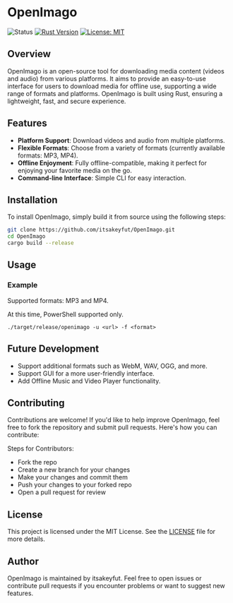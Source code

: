 # OpenImago

![Status](https://img.shields.io/badge/status-in--development-yellow?style=flat-square)
[![Rust Version](https://img.shields.io/badge/rust-1.86+-blue.svg)](https://www.rust-lang.org/)
[![License: MIT](https://img.shields.io/badge/License-MIT-yellow.svg)](https://opensource.org/licenses/MIT)

## Overview

OpenImago is an open-source tool for downloading media content (videos and audio) from various platforms. It aims to provide an easy-to-use interface for users to download media for offline use, supporting a wide range of formats and platforms. OpenImago is built using Rust, ensuring a lightweight, fast, and secure experience.

## Features

- **Platform Support**: Download videos and audio from multiple platforms.
- **Flexible Formats**: Choose from a variety of formats (currently available formats: MP3, MP4).
- **Offline Enjoyment**: Fully offline-compatible, making it perfect for enjoying your favorite media on the go.
- **Command-line Interface**: Simple CLI for easy interaction.

## Installation

To install OpenImago, simply build it from source using the following steps:

```sh
git clone https://github.com/itsakeyfut/OpenImago.git
cd OpenImago
cargo build --release
```

## Usage

### Example

Supported formats: MP3 and MP4.

At this time, PowerShell supported only.
```shell
./target/release/openimago -u <url> -f <format>
```

## Future Development

- Support additional formats such as WebM, WAV, OGG, and more.
- Support GUI for a more user-friendly interface.
- Add Offline Music and Video Player functionality.

## Contributing

Contributions are welcome! If you'd like to help improve OpenImago, feel free to fork the repository and submit pull requests. Here's how you can contribute:

Steps for Contributors:

- Fork the repo
- Create a new branch for your changes
- Make your changes and commit them
- Push your changes to your forked repo
- Open a pull request for review

## License

This project is licensed under the MIT License. See the [LICENSE](./LICENSE-MIT) file for more details.

## Author

OpenImago is maintained by itsakeyfut. Feel free to open issues or contribute pull requests if you encounter problems or want to suggest new features.
